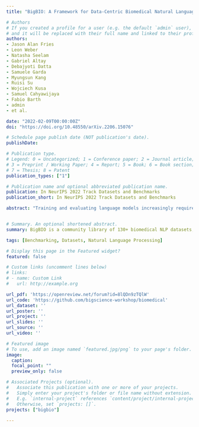```yaml
---
title: "BigBIO: A Framework for Data-Centric Biomedical Natural Language Processing"

# Authors
# If you created a profile for a user (e.g. the default `admin` user), write the username (folder name) here 
# and it will be replaced with their full name and linked to their profile.
authors:
- Jason Alan Fries
- Leon Weber
- Natasha Seelam
- Gabriel Altay
- Debajyoti Datta
- Samuele Garda
- Myungsun Kang
- Ruisi Su
- Wojciech Kusa
- Samuel Cahyawijaya
- Fabio Barth
- admin
- et al.

date: "2022-02-09T00:00:00Z"
doi: "https://doi.org/10.48550/arXiv.2206.15076"

# Schedule page publish date (NOT publication's date).
publishDate:

# Publication type.
# Legend: 0 = Uncategorized; 1 = Conference paper; 2 = Journal article;
# 3 = Preprint / Working Paper; 4 = Report; 5 = Book; 6 = Book section;
# 7 = Thesis; 8 = Patent
publication_types: ["1"]

# Publication name and optional abbreviated publication name.
publication: In NeurIPS 2022 Track Datasets and Benchmarks
publication_short: In NeurIPS 2022 Track Datasets and Benchmarks

abstract: "Training and evaluating language models increasingly requires the construction of meta-datasets - diverse collections of curated data with clear provenance. Natural language prompting has recently lead to improved zero-shot generalization by transforming existing, supervised datasets into a diversity of novel pretraining tasks, highlighting the benefits of meta-dataset curation. While successful in general-domain text, translating these data-centric approaches to biomedical language modeling remains challenging, as labeled biomedical datasets are significantly underrepresented in popular data hubs. To address this challenge, we introduce BigBIO a community library of 130+ biomedical NLP datasets, currently covering 12 task categories and 10+ languages. BigBIO facilitates reproducible meta-dataset curation via programmatic access to datasets and their metadata, and is compatible with current platforms for prompt engineering and end-to-end few/zero shot language model evaluation. We discuss our process for task schema harmonization, data auditing, contribution guidelines, and outline two illustrative use cases: zero-shot evaluation of biomedical prompts and large-scale, multi-task learning. BigBIO is an ongoing community effort and is available at https://github.com/bigscience-workshop/biomedical."


# Summary. An optional shortened abstract.
summary: BigBIO is a community library of 130+ biomedical NLP datasets, covering 12 tasks and 10 languages. 

tags: [Benchmarking, Datasets, Natural Language Processing]

# Display this page in the Featured widget?
featured: false

# Custom links (uncomment lines below)
# links:
# - name: Custom Link
#   url: http://example.org

url_pdf: 'https://openreview.net/forum?id=8lQDn9zTQlW'
url_code: 'https://github.com/bigscience-workshop/biomedical'
url_dataset: ''
url_poster: ''
url_project: ''
url_slides: ''
url_source: ''
url_video: ''

# Featured image
# To use, add an image named `featured.jpg/png` to your page's folder. 
image:
  caption: 
  focal_point: ""
  preview_only: false

# Associated Projects (optional).
#   Associate this publication with one or more of your projects.
#   Simply enter your project's folder or file name without extension.
#   E.g. `internal-project` references `content/project/internal-project/index.md`.
#   Otherwise, set `projects: []`.
projects: ["bigbio"]
  
---
```

